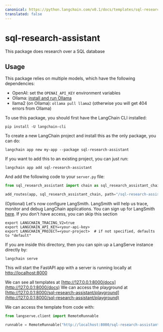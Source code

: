 ```yaml
---
canonical: https://python.langchain.com/v0.1/docs/templates/sql-research-assistant
translated: false
---
```


# sql-research-assistant

This package does research over a SQL database

## Usage

This package relies on multiple models, which have the following dependencies:

- OpenAI: set the `OPENAI_API_KEY` environment variables
- Ollama: [install and run Ollama](https://python.langchain.com/docs/integrations/chat/ollama)
- llama2 (on Ollama): `ollama pull llama2` (otherwise you will get 404 errors from Ollama)

To use this package, you should first have the LangChain CLI installed:

```shell
pip install -U langchain-cli
```

To create a new LangChain project and install this as the only package, you can do:

```shell
langchain app new my-app --package sql-research-assistant
```

If you want to add this to an existing project, you can just run:

```shell
langchain app add sql-research-assistant
```

And add the following code to your `server.py` file:

```python
from sql_research_assistant import chain as sql_research_assistant_chain

add_routes(app, sql_research_assistant_chain, path="/sql-research-assistant")
```

(Optional) Let's now configure LangSmith.
LangSmith will help us trace, monitor and debug LangChain applications.
You can sign up for LangSmith [here](https://smith.langchain.com/).
If you don't have access, you can skip this section

```shell
export LANGCHAIN_TRACING_V2=true
export LANGCHAIN_API_KEY=<your-api-key>
export LANGCHAIN_PROJECT=<your-project>  # if not specified, defaults to "default"
```

If you are inside this directory, then you can spin up a LangServe instance directly by:

```shell
langchain serve
```

This will start the FastAPI app with a server is running locally at
[http://localhost:8000](http://localhost:8000)

We can see all templates at [http://127.0.0.1:8000/docs](http://127.0.0.1:8000/docs)
We can access the playground at [http://127.0.0.1:8000/sql-research-assistant/playground](http://127.0.0.1:8000/sql-research-assistant/playground)

We can access the template from code with:

```python
from langserve.client import RemoteRunnable

runnable = RemoteRunnable("http://localhost:8000/sql-research-assistant")
```